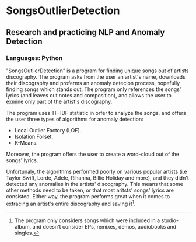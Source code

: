 # SongsOutlierDetection
## Research and practicing NLP and Anomaly Detection
### Languages: Python

"SongsOutlierDetection" is a program for finding unique songs out of artists discography. The program asks from the user an artist's name, downloads their discography and proferms an anomaly detecion process, hopefully finding songs which stands out. The program only references the songs' lyrics (and leaves out notes and composition), and allows the user to exmine only part of the artist's discography.

The program uses TF-IDF statistic in orfer to analyze the songs, and offers the user three types of algorithms for anomaly detection:
- Local Outlier Factory (LOF).
- Isolation Forset.
- K-Means.

Moreover, the program offers the user to create a word-cloud out of the songs' lyrics.

Unfortunaly, the algorithms performed poorly on various popular artists (i.e Taylor Swift, Lorde, Adele, Rihanna, Billie Holiday and more), and they didn't detected any anomalies in the artists' discography. This means that some other methods need to be taken, or that most aritsts' songs' lyrics are consisted. Either way, the program performs great when it comes to extracing an artist's entire discography and saving it[^1].

[^1]: The program only considers songs which were included in a studio-album, and doesn't consider EPs, remixes, demos, audiobooks and singles.

